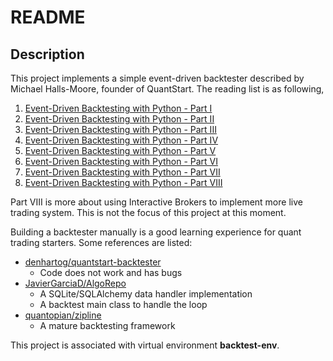 # README

## Description

This project implements a simple event-driven backtester described by Michael Halls-Moore, founder of QuantStart. The reading list is as following,

1. [Event-Driven Backtesting with Python - Part I](https://www.quantstart.com/articles/Event-Driven-Backtesting-with-Python-Part-I)
2. [Event-Driven Backtesting with Python - Part II](https://www.quantstart.com/articles/Event-Driven-Backtesting-with-Python-Part-II)
3. [Event-Driven Backtesting with Python - Part III](https://www.quantstart.com/articles/Event-Driven-Backtesting-with-Python-Part-III)
4. [Event-Driven Backtesting with Python - Part IV](https://www.quantstart.com/articles/Event-Driven-Backtesting-with-Python-Part-IV)
5. [Event-Driven Backtesting with Python - Part V](https://www.quantstart.com/articles/Event-Driven-Backtesting-with-Python-Part-V)
6. [Event-Driven Backtesting with Python - Part VI](https://www.quantstart.com/articles/Event-Driven-Backtesting-with-Python-Part-VI)
7. [Event-Driven Backtesting with Python - Part VII](https://www.quantstart.com/articles/Event-Driven-Backtesting-with-Python-Part-VII)
8. [Event-Driven Backtesting with Python - Part VIII](https://www.quantstart.com/articles/Event-Driven-Backtesting-with-Python-Part-VIII)

Part VIII is more about using Interactive Brokers to implement more live trading system. This is not the focus of this project at this moment.

Building a backtester manually is a good learning experience for quant trading starters. Some references are listed:
- [denhartog/quantstart-backtester](https://github.com/denhartog/quantstart-backtester)
    + Code does not work and has bugs
- [JavierGarciaD/AlgoRepo](https://github.com/JavierGarciaD/AlgoRepo)
    + A SQLite/SQLAlchemy data handler implementation
    + A backtest main class to handle the loop
- [quantopian/zipline](https://github.com/quantopian/zipline)
    + A mature backtesting framework

This project is associated with virtual environment **backtest-env**.
